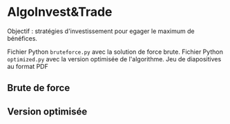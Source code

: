 # AlgoInvest&Trade

Objectif : stratégies d'investissement pour egager le maximum de bénéfices.

Fichier Python `bruteforce.py` avec la solution de force brute. 
Fichier Python `optimized.py` avec la version optimisée de l'algorithme.
Jeu de diapositives au format PDF 


## Brute de force


## Version optimisée



